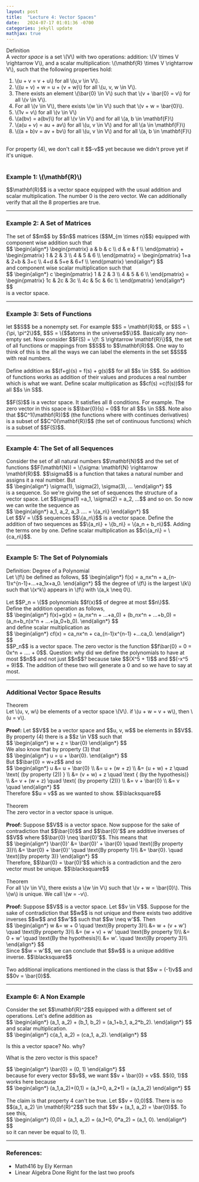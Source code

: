 ```yaml
---
layout: post
title:  "Lecture 4: Vector Spaces"
date:   2024-07-17 01:01:36 -0700
categories: jekyll update
mathjax: true
---
```

<div class="bdiv">
  Definition
</div>
<div class="bbdiv">
  A <i>vector space</i> is a set \(V\) with two operations: addition: \(V \times V \rightarrow V\), and a scalar multiplication: \(\mathbf{R} \times V \rightarrow V\), such that the following properties hold:
  <ol>
      <li>\(u + v = v + u\) for all \(u,v \in V\).</li>
	  <li> \((u + v) + w = u + (v + w)\) for all \(u, v, w \in V\).</li>
      <li>There exists an element \(\bar{0} \in V\) such that \(v + \bar{0} = v\) for all \(v \in V\).</li>
	  <li>For all \(v \in V\), there exists \(w \in V\) such that \(v + w = \bar{0}\). </li>
      <li>\(1v = v\) for all \(v \in V\)</li>
	  <li>\(a(bv) = a(bv)\) for all \(v \in V\) and for all \(a, b \in \mathbf{F}\) </li>
	  <li>\(a(u + v) = au + av\) for all \(u, v \in V\) and for all \(a \in \mathbf{F}\)</li>
      <li>\((a + b)v = av + bv\) for all \(u, v \in V\) and for all \(a, b \in \mathbf{F}\)</li>
</ol>
</div>
<br>
For property (4), we don't call it $$-v$$ yet because we didn't prove yet if it's unique.
<br>
<br>
<!------------------------------------------------------------------------------------>
<h3>Example 1: \(\mathbf{R}\)</h3>
$$\mathbf{R}$$ is a vector space equipped with the usual addition and scalar multiplication. The number 0 is the zero vector. We can additionally verify that all the 8 properties are true.
<hr>

<!------------------------------------------------------------------------------------>
<h3>Example 2: A Set of Matrices</h3>
The set of $$m$$ by $$n$$ matrices ($$M_{m \times n}$$) equipped with component wise addition such that
<div>
$$
\begin{align*}
\begin{pmatrix}
a & b & c \\
d & e & f \\
\end{pmatrix}
+
\begin{pmatrix}
1 & 2 & 3 \\
4 & 5 & 6 \\
\end{pmatrix}
=
\begin{pmatrix}
1+a & 2+b & 3+c \\
4+d & 5+e & 6+f \\
\end{pmatrix}
\end{align*}
$$
</div>
and component wise scalar multiplication such that
<div>
$$
\begin{align*}
c
\begin{pmatrix}
1 & 2 & 3 \\
4 & 5 & 6 \\
\end{pmatrix}
=
\begin{pmatrix}
1c & 2c & 3c \\
4c & 5c & 6c \\
\end{pmatrix}
\end{align*}
$$
</div>
is a vector space.
<hr>

<!------------------------------------------------------------------------------------>
<h3>Example 3: Sets of Functions</h3>
let $$S$$ be a nonempty set. For example $$S = \mathbf{R}$$, or $$S = \{\pi, \pi^2\}$$, $$S = \{$$atoms in the universe$$\}$$. Basically any non-empty set. 
Now consider $$F(S) = \{f: S \rightarrow \mathbf{R}\}$$, the set of all functions or mappings from $$S$$ to $$\mathbf{R}$$. One way to think of this is the all the ways we can label the elements in the set $$S$$ with real numbers.
<br><br>
Define addition as $$(f+g)(s) = f(s) + g(s)$$ for all $$s \in S$$. So addition of functions works as addition of their values and produces a real number which is what we want. Define scalar multiplication as $$cf(s) =c(f(s))$$ for all $$s \in S$$. 
<br><br>
$$F(S)$$ is a vector space. It satisfies all 8 conditions. For example. The zero vector in this space is $$\bar{0}(s) = 0$$ for all $$s \in S$$. Note also that $$C^1(\mathbf{R})$$ (the functions where with continues derivatives) is a subset of $$C^0(\mathbf{R})$$ (the set of continuous functions) which is a subset of $$F(S)$$.
<hr>

<!------------------------------------------------------------------------------------>
<h3>Example 4: The Set of all Sequences</h3>
Consider the set of all natural numbers $$\mathbf{N}$$ and the set of functions $$F(\mathbf{N}) = \{\sigma: \mathbf{N} \rightarrow \mathbf{R}$$. $$\sigma$$ is a function that takes a natural number and assigns it a real number. But
<div>
$$
\begin{align*}
    \sigma(1), \sigma(2), \sigma(3), ...
\end{align*}
$$
</div>
is a sequence. So we're giving the set of sequences the structure of a vector space. Let $$\sigma(1) =a_1, \sigma(2) = a_2, ...$$ and so on. So now we can write the sequence as
<div>
$$
\begin{align*}
    a_1, a_2, a_3 .... = \{a_n\}
\end{align*}
$$
</div>
Let $$V = \{$$ sequences $$\{a_n\}$$ is a vector space. Define the addition of two sequences as $$\{a_n\} + \{b_n\} = \{a_n + b_n\}$$. Adding the terms one by one. Define scalar multiplication as $$c\{a_n\} = \{ca_n\}$$.
<hr>

<!------------------------------------------------------------------------------------>
<h3>Example 5: The Set of Polynomials</h3>
<div class="bdiv">
  Definition: Degree of a Polynomial
</div>
<div class="bbdiv">
Let \(f\) be defined as follows,
$$
\begin{align*}
    f(x) = a_nx^n + a_{n-1}x^{n-1}+...+a_1x+a_0.
\end{align*}
$$
the degree of \(f\) is the largest \(k\) such that \(x^k\) appears in \(f\) with \(a_k \neq 0\).
</div>
<br>
Let $$P_n = \{$$ polynomials $$f(x)$$ of degree at most $$n\}$$.<br>
Define the addition operation as follows,
<div>
$$
\begin{align*}
f(x)+g(x) = (a_nx^n + ...+a_0) + (b_nx^n + ...+b_0) = (a_n+b_n)x^n + ...+(a_0+b_0). 
\end{align*}
$$
</div>
and define scalar multiplication as
<div>
$$
\begin{align*}
cf(x) = ca_nx^n + ca_{n-1}x^{n-1} +...ca_0.
\end{align*}
$$
</div>
$$P_n$$ is a vector space. The zero vector is the function $$f\bar{0} = 0 = 0x^n + .... + 0$$.
Question: why did we define the polynomials to have at most $$n$$ and not just $$n$$? because take $$(X^5 + 1)$$ and $$(-x^5 + 9)$$. The addition of these two will generate a 0 and so we have to say at most.
<hr>

<!------------------------------------------------------------------------------------>
<h3>Additional Vector Space Results</h3>
<div class="purdiv">
  Theorem
</div>
<div class="purbdiv">
  Let \(u, v, w\) be elements of a vector space \(V\). if \(u + w = v + w\), then \(u = v\).
</div>
<br>
<b>Proof:</b>
Let $$V$$ be a vector space and $$u, v, w$$ be elements in $$V$$. By property (4) there is a $$z \in V$$ such that
<div>
$$
\begin{align*}
    w + z = \bar{0} 
\end{align*}
$$
</div>
We also know that by property (3) that
<div>
$$
\begin{align*}
    u = u + \bar{0}.
\end{align*}
$$
</div>
But $$\bar{0} = w+z$$ and so
<div>
$$
\begin{align*}
u &= u + \bar{0} \\
  &= u + (w + z) \\
  &= (u + w) + z \quad \text{ (by property (2)) } \\
  &= (v + w) + z \quad \text { (by the hypothesis)} \\
  &= v + (w + z) \quad \text{ (by property (2))} \\
  &= v + \bar{0} \\
  &= v \quad
\end{align*}
$$
</div>
Therefore $$u = v$$ as we wanted to show. $$\blacksquare$$
<br>
<br>
<!------------------------------------------------------------------------------------>
<div class="purdiv">
  Theorem
</div>
<div class="purbdiv">
  The zero vector in a vector space is unique.
</div>
<br>
<b>Proof:</b>
Suppose $$V$$ is a vector space. Now suppose for the sake of contradiction that $$\bar{0}$$ and $$\bar{0}'$$ are additive inverses of $$V$$ where $$\bar{0} \neq \bar{0}'$$. This means that
<div>
$$
\begin{align*}
\bar{0}' &= \bar{0}' + \bar{0} \quad \text{(By property 3)}\\
         &= \bar{0} + \bar{0}' \quad \text{By property 1}\\
		 &= \bar{0}. \quad \text{(by property 3)}
\end{align*}
$$
</div>
Therefore, $$\bar{0} = \bar{0}'$$ which is a contradiction and the zero vector must be unique. $$\blacksquare$$
<br>
<br>
<!------------------------------------------------------------------------------------>
<div class="purdiv">
  Theorem
</div>
<div class="purbdiv">
   For all \(v \in V\), there exists a \(w \in V\) such that \(v + w = \bar{0}\). This \(w\) is unique. We call \(w = -v\).
</div>
<br>
<b>Proof:</b> 
Suppose $$V$$ is a vector space. Let $$v \in V$$. Suppose for the sake of contradiction that $$w$$ is not unique and there exists two additive inverses $$w$$ and $$w'$$ such that $$w \neq w'$$. Then
<div>
$$
\begin{align*}
w &= w + 0  \quad \text{By property 3}\\
  &= w + (v + w')  \quad \text{By property 3}\\
  &= (w + v) + w'  \quad \text{By property 1}\\
  &= 0 + w'  \quad \text{By the hypothesis}\\
  &= w'.  \quad \text{By property 3}\\
\end{align*}
$$
</div>
Since $$w = w'$$, we can conclude that $$w$$ is a unique additive inverse. $$\blacksquare$$
<br>
<br>
Two additional implications mentioned in the class is that $$w = (-1)v$$ and $$0v = \bar{0}$$.
<hr>

<!------------------------------------------------------------------------------------>
<h3>Example 6: A Non Example</h3>
Consider the set $$\mathbf{R}^2$$ equipped with a different set of operations. Let's define addition as
<div>
$$
\begin{align*}
   (a_1, a_2) + (b_1, b_2) = (a_1+b_1, a_2*b_2).
\end{align*}
$$
</div>
and scalar multiplication.
<div>
$$
\begin{align*}
    c(a_1, a_2) = (ca_1, a_2).
\end{align*}
$$
</div>

Is this a vector space? No. why?

What is the zero vector is this space?
<div>
$$
\begin{align*}
    \bar{0} = (0, 1)
\end{align*}
$$
</div>
because for every vector $$v$$, we want $$v + \bar{0} = v$$. $$(0, 1)$$ works here because
<div>
$$
\begin{align*}
(a_1,a_2)+(0,1) = (a_1+0, a_2*1) = (a_1,a_2)
\end{align*}
$$
</div>
<br>
The claim is that property 4 can't be true. Let $$v = (0,0)$$. There is no $$(a_1, a_2) \in \mathbf{R}^2$$ such that 
$$v + (a_1, a_2) = \bar{0}$$. To see this, 
<div>
$$
\begin{align*}
    (0,0) + (a_1, a_2) = (a_1+0, 0*a_2) = (a_1, 0).
\end{align*}
$$
</div>
so it can never be equal to (0, 1).
<hr>

<!------------------------------------------------------------------------------------>
<h3>References:</h3>
<ul>
<li>Math416 by Ely Kerman</li>
<li>Linear Algebra Done Right for the last two proofs</li>
</ul>
